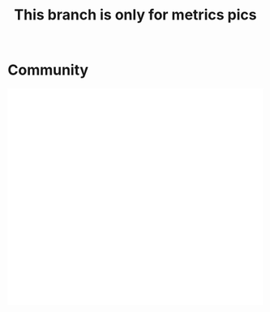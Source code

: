 
<div align="center">

# This branch is only for metrics pics

</div><br>


# Community

[![stars-image](pics/metrics-stars.svg)](https://github.com/v1a0/sqllex/stargazers)

